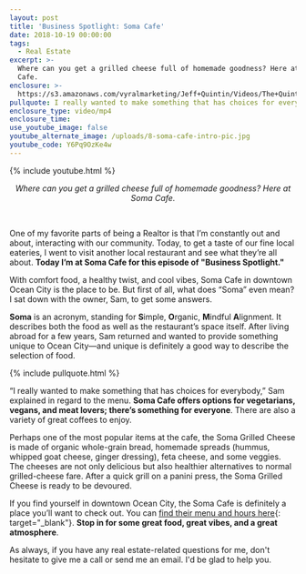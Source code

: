 ```yaml
---
layout: post
title: 'Business Spotlight: Soma Cafe'
date: 2018-10-19 00:00:00
tags:
  - Real Estate
excerpt: >-
  Where can you get a grilled cheese full of homemade goodness? Here at Soma
  Cafe.
enclosure: >-
  https://s3.amazonaws.com/vyralmarketing/Jeff+Quintin/Videos/The+Quintin+Group+-+Business+Spotlight-+Soma+Cafe.mp4
pullquote: I really wanted to make something that has choices for everybody.
enclosure_type: video/mp4
enclosure_time:
use_youtube_image: false
youtube_alternate_image: /uploads/8-soma-cafe-intro-pic.jpg
youtube_code: Y6Pq9OzKe4w
---
```


{% include youtube.html %}

<center><em>Where can you get a grilled cheese full of homemade goodness? Here at Soma Cafe.</em></center>

&nbsp;

One of my favorite parts of being a Realtor is that I’m constantly out and about, interacting with our community. Today, to get a taste of our fine local eateries, I went to visit another local restaurant and see what they’re all about. **Today I’m at Soma Cafe for this episode of "Business Spotlight."**

With comfort food, a healthy twist, and cool vibes, Soma Cafe in downtown Ocean City is the place to be. But first of all, what does “Soma” even mean? I sat down with the owner, Sam, to get some answers.

**Soma** is an acronym, standing for **S**imple, **O**rganic, **M**indful **A**lignment. It describes both the food as well as the restaurant’s space itself. After living abroad for a few years, Sam returned and wanted to provide something unique to Ocean City—and unique is definitely a good way to describe the selection of food.

{% include pullquote.html %}

“I really wanted to make something that has choices for everybody,” Sam explained in regard to the menu. **Soma Cafe offers options for vegetarians, vegans, and meat lovers; there’s something for everyone**. There are also a variety of great coffees to enjoy.

Perhaps one of the most popular items at the cafe, the Soma Grilled Cheese is made of organic whole-grain bread, homemade spreads (hummus, whipped goat cheese, ginger dressing), feta cheese, and some veggies. The cheeses are not only delicious but also healthier alternatives to normal grilled-cheese fare. After a quick grill on a panini press, the Soma Grilled Cheese is ready to be devoured.

If you find yourself in downtown Ocean City, the Soma Cafe is definitely a place you’ll want to check out. You can [find their menu and hours here](https://www.facebook.com/pg/SomaCafeOC/about/?ref=page_internal){: target="_blank"}. **Stop in for some great food, great vibes, and a great atmosphere**.

As always, if you have any real estate-related questions for me, don't hesitate to give me a call or send me an email. I'd be glad to help you.